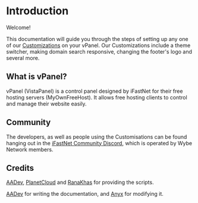 # Introduction

Welcome!

This documentation will guide you through the steps of setting up any one of our [Customizations](https://github.com/WybeNetwork/VistaPanel-Customizations) on your vPanel. Our Customizations include a theme switcher, making domain search responsive, changing the footer's logo and several more.

## What is vPanel?

vPanel (VistaPanel) is a control panel designed by iFastNet for their free hosting servers (MyOwnFreeHost). It allows free hosting clients to control and manage their website easily.

<!--## Examples

We will soon make a demo link for our vPanel customizations.-->

## Community
The developers, as well as people using the Customisations can be found hanging out in the [iFastNet Community Discord](https://discord.gg/zArW8kC), which is operated by Wybe Network members. 

## Credits
[AADev](https://github.com/mahofficial), [PlanetCloud](https://github.com/PlanetTheCloud) and [RanaKhas](https://github.com/ranakhas) for providing the scripts.

[AADev](https://github.com/mahofficial) for writing the documentation, and [Anyx](https://github.com/4yx) for modifying it.

